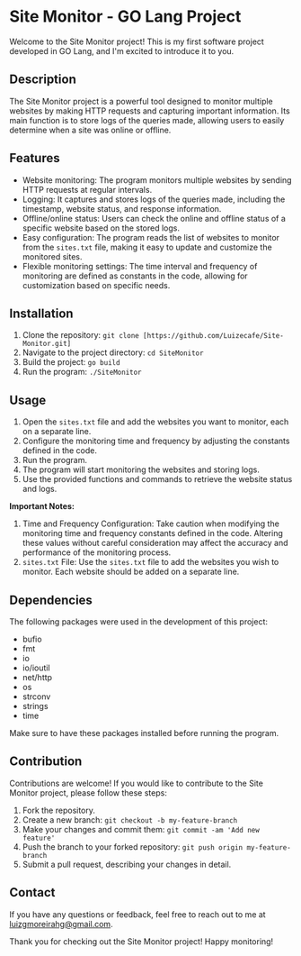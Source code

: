 # Site Monitor - GO Lang Project

Welcome to the Site Monitor project! This is my first software project developed in GO Lang, and I'm excited to introduce it to you.

## Description

The Site Monitor project is a powerful tool designed to monitor multiple websites by making HTTP requests and capturing important information. Its main function is to store logs of the queries made, allowing users to easily determine when a site was online or offline.

## Features

- Website monitoring: The program monitors multiple websites by sending HTTP requests at regular intervals.
- Logging: It captures and stores logs of the queries made, including the timestamp, website status, and response information.
- Offline/online status: Users can check the online and offline status of a specific website based on the stored logs.
- Easy configuration: The program reads the list of websites to monitor from the `sites.txt` file, making it easy to update and customize the monitored sites.
- Flexible monitoring settings: The time interval and frequency of monitoring are defined as constants in the code, allowing for customization based on specific needs.

## Installation

1. Clone the repository: `git clone [https://github.com/Luizecafe/Site-Monitor.git]`
2. Navigate to the project directory: `cd SiteMonitor`
3. Build the project: `go build`
4. Run the program: `./SiteMonitor`

## Usage

1. Open the `sites.txt` file and add the websites you want to monitor, each on a separate line.
2. Configure the monitoring time and frequency by adjusting the constants defined in the code.
3. Run the program.
4. The program will start monitoring the websites and storing logs.
5. Use the provided functions and commands to retrieve the website status and logs.

**Important Notes:**

1. Time and Frequency Configuration: Take caution when modifying the monitoring time and frequency constants defined in the code. Altering these values without careful consideration may affect the accuracy and performance of the monitoring process.
2. `sites.txt` File: Use the `sites.txt` file to add the websites you wish to monitor. Each website should be added on a separate line.

## Dependencies

The following packages were used in the development of this project:

- bufio
- fmt
- io
- io/ioutil
- net/http
- os
- strconv
- strings
- time

Make sure to have these packages installed before running the program.

## Contribution

Contributions are welcome! If you would like to contribute to the Site Monitor project, please follow these steps:

1. Fork the repository.
2. Create a new branch: `git checkout -b my-feature-branch`
3. Make your changes and commit them: `git commit -am 'Add new feature'`
4. Push the branch to your forked repository: `git push origin my-feature-branch`
5. Submit a pull request, describing your changes in detail.


## Contact

If you have any questions or feedback, feel free to reach out to me at luizgmoreirahg@gmail.com.

Thank you for checking out the Site Monitor project! Happy monitoring!
